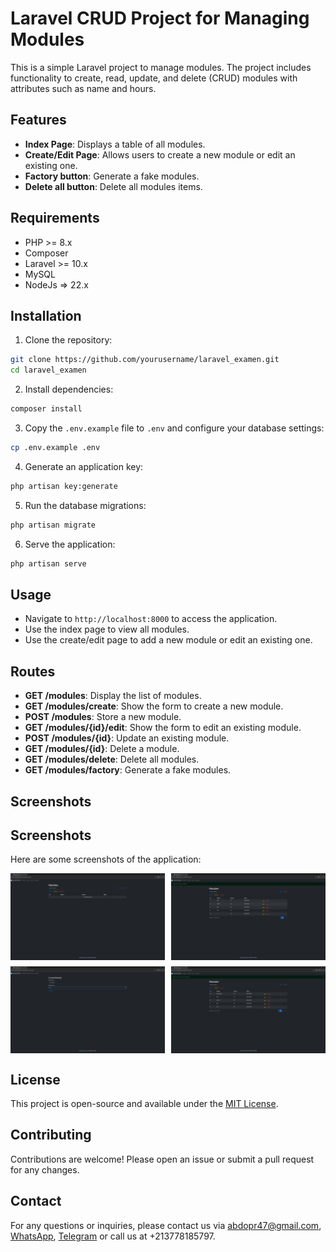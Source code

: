 # Laravel CRUD Project for Managing Modules

This is a simple Laravel project to manage modules. The project includes functionality to create, read, update, and delete (CRUD) modules with attributes such as name and hours.

## Features

- **Index Page**: Displays a table of all modules.
- **Create/Edit Page**: Allows users to create a new module or edit an existing one.
- **Factory button**: Generate a fake modules.
- **Delete all button**: Delete all modules items.

## Requirements

- PHP >= 8.x
- Composer
- Laravel >= 10.x
- MySQL
- NodeJs => 22.x

## Installation

1. Clone the repository:

```bash
git clone https://github.com/yourusername/laravel_examen.git
cd laravel_examen
```

2. Install dependencies:

```bash
composer install
```

3. Copy the `.env.example` file to `.env` and configure your database settings:

```bash
cp .env.example .env
```

4. Generate an application key:

```bash
php artisan key:generate
```

5. Run the database migrations:

```bash
php artisan migrate
```

6. Serve the application:

```bash
php artisan serve
```

## Usage

- Navigate to `http://localhost:8000` to access the application.
- Use the index page to view all modules.
- Use the create/edit page to add a new module or edit an existing one.

## Routes

- **GET /modules**: Display the list of modules.
- **GET /modules/create**: Show the form to create a new module.
- **POST /modules**: Store a new module.
- **GET /modules/{id}/edit**: Show the form to edit an existing module.
- **POST /modules/{id}**: Update an existing module.
- **GET /modules/{id}**: Delete a module.
- **GET /modules/delete**: Delete all modules.
- **GET /modules/factory**: Generate a fake modules.

## Screenshots

## Screenshots

Here are some screenshots of the application:

<div style="display: grid; grid-template-columns: repeat(2, 1fr); gap: 10px;">
  <img src="screenshots/1.png" alt="Screenshot 1" style="width: 100%;">
  <img src="screenshots/2.png" alt="Screenshot 2" style="width: 100%;">
  <img src="screenshots/3.png" alt="Screenshot 3" style="width: 100%;">
  <img src="screenshots/4.png" alt="Screenshot 4" style="width: 100%;">
</div>

## License

This project is open-source and available under the [MIT License](LICENSE.md).

## Contributing

Contributions are welcome! Please open an issue or submit a pull request for any changes.

## Contact

For any questions or inquiries, please contact us via [abdopr47@gmail.com](mailto:abdopr47@gmail.com), [WhatsApp](https://wa.me/213778185797), [Telegram](https://t.me/abdoprdz) or call us at +213778185797.
